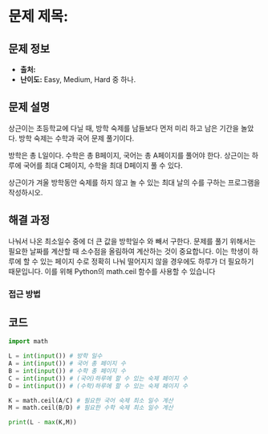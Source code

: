 # 문제 제목: 

## 문제 정보
- **출처:** 
- **난이도:** Easy, Medium, Hard 중 하나.

## 문제 설명
상근이는 초등학교에 다닐 때, 방학 숙제를 남들보다 먼저 미리 하고 남은 기간을 놀았다. 방학 숙제는 수학과 국어 문제 풀기이다.

방학은 총 L일이다. 수학은 총 B페이지, 국어는 총 A페이지를 풀어야 한다. 상근이는 하루에 국어를 최대 C페이지, 수학을 최대 D페이지 풀 수 있다.

상근이가 겨울 방학동안 숙제를 하지 않고 놀 수 있는 최대 날의 수를 구하는 프로그램을 작성하시오.

## 해결 과정
나눠서 나온 최소일수 중에 더 큰 값을 방학일수 와 빼서 구한다.
문제를 풀기 위해서는 필요한 날짜를 계산할 때 소수점을 올림하여 계산하는 것이 중요합니다. 
이는 학생이 하루에 할 수 있는 페이지 수로 정확히 나눠 떨어지지 않을 경우에도 하루가 더 필요하기 때문입니다. 
이를 위해 Python의 math.ceil 함수를 사용할 수 있습니다
### 접근 방법

## 코드
```python
import math

L = int(input()) # 방학 일수
A = int(input()) # 국어 총 페이지 수
B = int(input()) # 수학 총 페이지 수
C = int(input()) # (국어)하루에 할 수 있는 숙제 페이지 수
D = int(input()) # (수학)하루에 할 수 있는 숙제 페이지 수

K = math.ceil(A/C) # 필요한 국어 숙제 최소 일수 계산
M = math.ceil(B/D) # 필요한 수학 숙제 최소 일수 계산

print(L - max(K,M))
